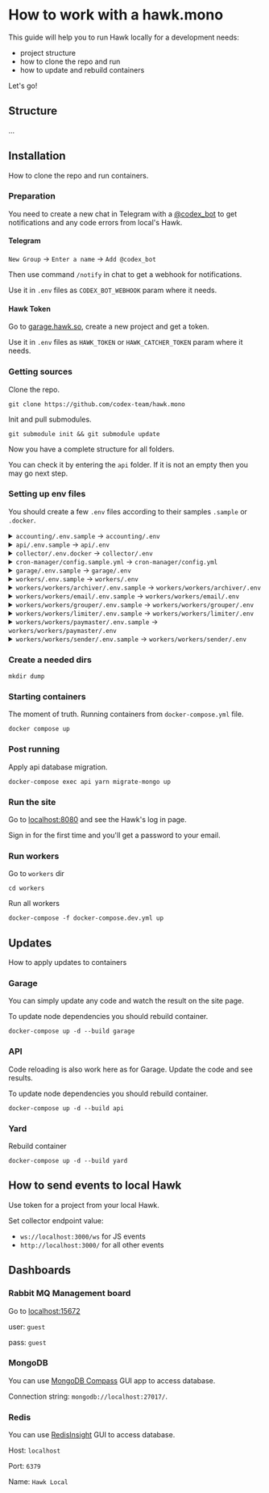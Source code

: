 # How to work with a hawk.mono

This guide will help you to run Hawk locally for a development needs:

- project structure
- how to clone the repo and run
- how to update and rebuild containers

Let's go!

## Structure

...

## Installation

How to clone the repo and run containers.

### Preparation

You need to create a new chat in Telegram with a [@codex_bot](https://t.me/codex_bot)
to get notifications and any code errors from local's Hawk.

#### Telegram

`New Group` -> `Enter a name` -> `Add @codex_bot`

Then use command `/notify` in chat to get a webhook for notifications.

Use it in `.env` files as `CODEX_BOT_WEBHOOK` param where it needs.

#### Hawk Token

Go to [garage.hawk.so](https://garage.hawk.so/), create a new project
and get a token.

Use it in `.env` files as `HAWK_TOKEN` or `HAWK_CATCHER_TOKEN` param where it needs.

### Getting sources

Clone the repo.

```
git clone https://github.com/codex-team/hawk.mono
```

Init and pull submodules.

```
git submodule init && git submodule update
```

Now you have a complete structure for all folders.

You can check it by entering the `api` folder.
If it is not an empty then you may go next step.

### Setting up env files 

You should create a few `.env` files according to their samples `.sample` or `.docker`. 

<details><summary><code>accounting/.env.sample</code> -> <code>accounting/.env</code></summary><p>
- HAWK_CATCHER_TOKEN
</p></details>

<details><summary><code>api/.env.sample</code> -> <code>api/.env</code></summary><p>
To enable email sending from the server use your email keys.

- SMTP_USERNAME=user@hawk.so
- SMTP_PASSWORD=mySecretPwd
- SMTP_SENDER_NAME=Hawk local
- SMTP_SENDER_ADDRESS=user@hawk.so

- HAWK_CATCHER_TOKEN
- TELEGRAM_MAIN_CHAT_URL
- TELEGRAM_MONEY_CHAT_URL
</p></details>

<details><summary><code>collector/.env.docker</code> -> <code>collector/.env</code></summary><p>
- HAWK_TOKEN
- NOTIFY_URL
</p></details>

<details><summary><code>cron-manager/config.sample.yml</code> -> <code>cron-manager/config.yml</code></summary><p>
Just copy the file.
</p></details>

<details><summary><code>garage/.env.sample</code> -> <code>garage/.env</code></summary><p>
- VUE_APP_HAWK_TOKEN
</p></details>

<details><summary><code>workers/.env.sample</code> -> <code>workers/.env</code></summary><p>
- MONGO_ACCOUNTS_DATABASE_URI=mongodb://mongodb:27017/hawk
- MONGO_EVENTS_DATABASE_URI=mongodb://mongodb:27017/hawk_events
- HAWK_CATCHER_TOKEN
- CODEX_BOT_WEBHOOK
</p></details>

<details><summary><code>workers/workers/archiver/.env.sample</code> -> <code>workers/workers/archiver/.env</code></summary><p>
- REPORT_NOTIFY_URL
- REGISTRY_URL=amqp://guest:guest@rabbitmq
</p></details>

<details><summary><code>workers/workers/email/.env.sample</code> -> <code>workers/workers/email/.env</code></summary><p>
- SMTP_USERNAME=user@hawk.so
- SMTP_PASSWORD=mySecretPwd
- SMTP_SENDER_NAME=Hawk local worker
- SMTP_SENDER_ADDRESS=user@hawk.so
</p></details>

<details><summary><code>workers/workers/grouper/.env.sample</code> -> <code>workers/workers/grouper/.env</code></summary><p>
Just copy the file.
</p></details>

<details><summary><code>workers/workers/limiter/.env.sample</code> -> <code>workers/workers/limiter/.env</code></summary><p>
- REPORT_NOTIFY_URL
</p></details>

<details><summary><code>workers/workers/paymaster/.env.sample</code> -> <code>workers/workers/paymaster/.env</code></summary><p>
- REPORT_NOTIFY_URL
</p></details>

<details><summary><code>workers/workers/sender/.env.sample</code> -> <code>workers/workers/sender/.env</code></summary><p>
Just copy the file.
</p></details>


### Create a needed dirs

```
mkdir dump
```

### Starting containers

The moment of truth. Running containers from `docker-compose.yml` file. 

```
docker compose up 
```

### Post running

Apply api database migration.

```
docker-compose exec api yarn migrate-mongo up
```

### Run the site

Go to [localhost:8080](http://localhost:8080/) and see the Hawk's log in page.

Sign in for the first time and you'll get a password to your email.

### Run workers

Go to `workers` dir

```
cd workers
```

Run all workers

```
docker-compose -f docker-compose.dev.yml up
```

## Updates

How to apply updates to containers

### Garage

You can simply update any code and watch the result on the site page.

To update node dependencies you should rebuild container.

`docker-compose up -d --build garage`

### API

Code reloading is also work here as for Garage. Update the code and see results.

To update node dependencies you should rebuild container.

`docker-compose up -d --build api`

### Yard

Rebuild container

`docker-compose up -d --build yard`

## How to send events to local Hawk

Use token for a project from your local Hawk.

Set collector endpoint value:

- `ws://localhost:3000/ws` for JS events
- `http://localhost:3000/` for all other events

## Dashboards

### Rabbit MQ Management board

Go to [localhost:15672](http://localhost:15672)

user: `guest`

pass: `guest`

### MongoDB

You can use [MongoDB Compass](https://www.mongodb.com/try/download/compass) GUI app to access database.

Connection string: `mongodb://localhost:27017/`.

### Redis

You can use [RedisInsight](https://redislabs.com/redis-enterprise/redis-insight/) GUI to access database.

Host: `localhost`

Port: `6379`

Name: `Hawk Local`

